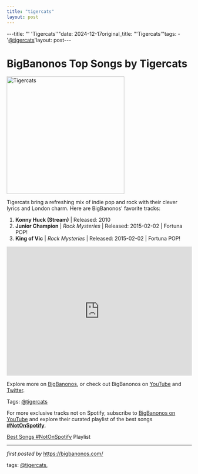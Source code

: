 ```yaml
---
title: "tigercats"
layout: post
---
```

---title: "' 'Tigercats''"date: 2024-12-17original_title: "'Tigercats'"tags:  - '[@tigercats](/tags/tigercats/)'layout: post---<h1>BigBanonos Top Songs by Tigercats</h1><div class="separator"> <a href="https://www.neonfiller.com/wordpress/wp-content/uploads/2018/05/tigercats-13-e1526651426282.jpg" > <img alt="Tigercats" border="0" width="320" data-original-height="480" data-original-width="640" src="https://www.neonfiller.com/wordpress/wp-content/uploads/2018/05/tigercats-13-e1526651426282.jpg"/> </a></div><p>Tigercats bring a refreshing mix of indie pop and rock with their clever lyrics and London charm. Here are BigBanonos' favorite tracks:</p> <ol> <li><strong>Konny Huck (Stream)</strong> | Released: 2010</li> <li><strong>Junior Champion</strong> | <em>Rock Mysteries</em> | Released: 2015-02-02 | Fortuna POP!</li> <li><strong>King of Vic</strong> | <em>Rock Mysteries</em> | Released: 2015-02-02 | Fortuna POP!</li></ol> <div> <iframe src="https://open.spotify.com/embed/playlist/6u3HQ9piC2ZDpBDgeWohOv?utm_source=generator" width="100%" height="352" frameborder="0" allowfullscreen="" allow="autoplay; clipboard-write; encrypted-media; fullscreen; picture-in-picture" loading="lazy"></iframe></div> <p>Explore more on <a href="https://bigbanonos.com/">BigBanonos</a>, or check out BigBanonos on <a href="https://www.youtube.com/[@BigBanonos](/tags/BigBanonos/)">YouTube</a> and <a href="https://x.com/bigbanonos">Twitter</a>.</p> <p>Tags: [@tigercats](/tags/tigercats/)</p><!--Subscribe and Playlist Links--><div>    <p>For more exclusive tracks not on Spotify, subscribe to <a href="https://www.youtube.com/[@BigBanonos](/tags/BigBanonos/)" target="_blank">BigBanonos on YouTube</a> and explore their curated playlist of the best songs <strong>[#NotOnSpotify](/tags/NotOnSpotify/)</strong>.</p>    <p><a href="https://www.youtube.com/playlist?list=PLtuNtuTatqI0kFahUCbtbfenC_ET5O_tr" target="_blank">Best Songs [#NotOnSpotify](/tags/NotOnSpotify/) Playlist<br /></a></p></div><hr /><p><em>first posted by</em> <a href="https://bigbanonos.com/" rel="noopener" target="_new">https://bigbanonos.com/</a></p><p>tags: [@tigercats](/tags/tigercats/),</p>
